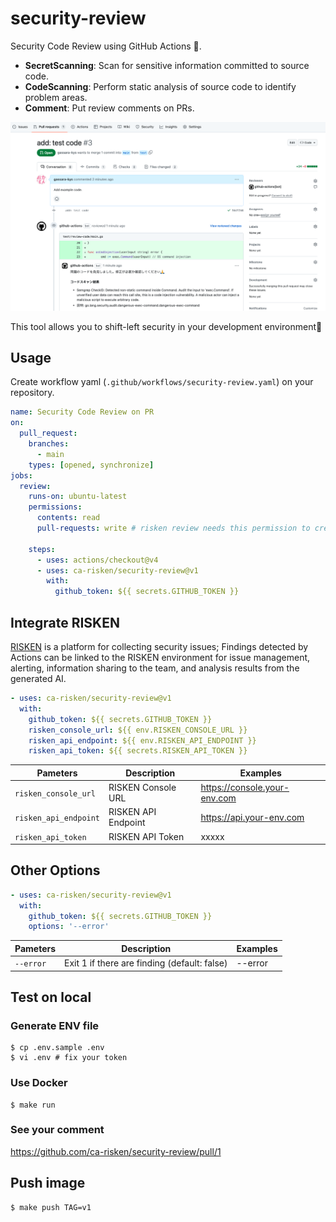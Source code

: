# security-review

Security Code Review using GitHub Actions 🤖.

- **SecretScanning**: Scan for sensitive information committed to source code.
- **CodeScanning**: Perform static analysis of source code to identify problem areas.
- **Comment**: Put review comments on PRs.

![image](image/pullrequest-review.png)

This tool allows you to shift-left security in your development environment💪

## Usage

Create workflow yaml (`.github/workflows/security-review.yaml`) on your repository.

```yaml
name: Security Code Review on PR
on:
  pull_request:
    branches:
      - main
    types: [opened, synchronize]
jobs:
  review:
    runs-on: ubuntu-latest
    permissions:
      contents: read
      pull-requests: write # risken review needs this permission to create a comment on the PR

    steps:
      - uses: actions/checkout@v4
      - uses: ca-risken/security-review@v1
        with:
          github_token: ${{ secrets.GITHUB_TOKEN }}
```

## Integrate RISKEN

[RISKEN](https://docs.security-hub.jp/) is a platform for collecting security issues; Findings detected by Actions can be linked to the RISKEN environment for issue management, alerting, information sharing to the team, and analysis results from the generated AI.

```yaml
- uses: ca-risken/security-review@v1
  with:
    github_token: ${{ secrets.GITHUB_TOKEN }}
    risken_console_url: ${{ env.RISKEN_CONSOLE_URL }}
    risken_api_endpoint: ${{ env.RISKEN_API_ENDPOINT }}
    risken_api_token: ${{ secrets.RISKEN_API_TOKEN }}
```

| Pameters | Description | Examples |
| ---- | ---- | ---- |
| `risken_console_url` | RISKEN Console URL | https://console.your-env.com |
| `risken_api_endpoint` | RISKEN API Endpoint | https://api.your-env.com |
| `risken_api_token` | RISKEN API Token | xxxxx |

## Other Options

```yaml
- uses: ca-risken/security-review@v1
  with:
    github_token: ${{ secrets.GITHUB_TOKEN }}
    options: '--error'
```

| Pameters | Description | Examples |
| ---- | ---- | ---- |
| `--error` | Exit 1 if there are finding (default: false) | --error |

## Test on local

### Generate ENV file

```shell
$ cp .env.sample .env
$ vi .env # fix your token
```

### Use Docker

```shell
$ make run
```

### See your comment

https://github.com/ca-risken/security-review/pull/1

## Push image

```shell
$ make push TAG=v1
```

